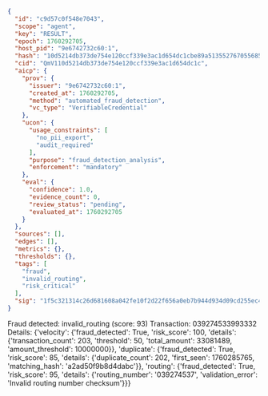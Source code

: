 ```json
{
  "id": "c9d57c0f548e7043",
  "scope": "agent",
  "key": "RESULT",
  "epoch": 1760292705,
  "host_pid": "9e6742732c60:1",
  "hash": "10d5214db373de754e120ccf339e3ac1d654dc1cbe89a5135527670556853bd7",
  "cid": "QmV110d5214db373de754e120ccf339e3ac1d654dc1c",
  "aicp": {
    "prov": {
      "issuer": "9e6742732c60:1",
      "created_at": 1760292705,
      "method": "automated_fraud_detection",
      "vc_type": "VerifiableCredential"
    },
    "ucon": {
      "usage_constraints": [
        "no_pii_export",
        "audit_required"
      ],
      "purpose": "fraud_detection_analysis",
      "enforcement": "mandatory"
    },
    "eval": {
      "confidence": 1.0,
      "evidence_count": 0,
      "review_status": "pending",
      "evaluated_at": 1760292705
    }
  },
  "sources": [],
  "edges": [],
  "metrics": {},
  "thresholds": {},
  "tags": [
    "fraud",
    "invalid_routing",
    "risk_critical"
  ],
  "sig": "1f5c321314c26d681608a042fe10f2d22f656a0eb7b944d934d09cd255ec4604"
}
```

Fraud detected: invalid_routing (score: 93)
Transaction: 039274533993332
Details: {'velocity': {'fraud_detected': True, 'risk_score': 100, 'details': {'transaction_count': 203, 'threshold': 50, 'total_amount': 33081489, 'amount_threshold': 10000000}}, 'duplicate': {'fraud_detected': True, 'risk_score': 85, 'details': {'duplicate_count': 202, 'first_seen': 1760285765, 'matching_hash': 'a2ad50f9b8d4dabc'}}, 'routing': {'fraud_detected': True, 'risk_score': 95, 'details': {'routing_number': '039274537', 'validation_error': 'Invalid routing number checksum'}}}